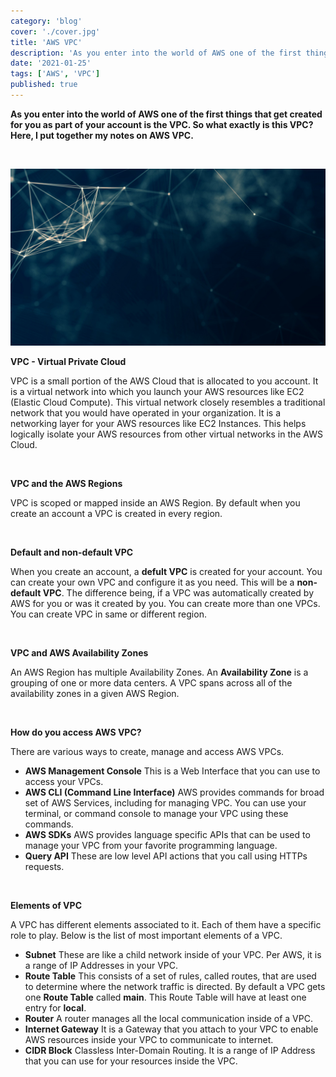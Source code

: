 ```yaml
---
category: 'blog'
cover: './cover.jpg'
title: 'AWS VPC'
description: 'As you enter into the world of AWS one of the first things that get created for you as part of your account is the VPC. So what exactly is this VPC? Here, I put together my notes on AWS VPC.'
date: '2021-01-25'
tags: ['AWS', 'VPC']
published: true
---
```


__As you enter into the world of AWS one of the first things that get created for you as part of your account is the VPC. So what exactly is this VPC? Here, I put together my notes on AWS VPC.__

<br>

![VPC](./cover.jpg)

**VPC - Virtual Private Cloud** 

VPC is a small portion of the AWS Cloud that is allocated to you account. It is a virtual network into which you launch your AWS resources like EC2 (Elastic Cloud Compute). This virtual network closely resembles a traditional network that you would have operated in your organization. It is a networking layer for your AWS resources like EC2 Instances. This helps logically isolate your AWS resources from other virtual networks in the AWS Cloud.  

<br>

**VPC and the AWS Regions**

VPC is scoped or mapped inside an AWS Region. By default when you create an account a VPC is created in every region. 

<br>

**Default and non-default VPC**

When you create an account, a **defult VPC** is created for your account. You can create your own VPC and configure it as you need. This will be a **non-default VPC**. The difference being, if a VPC was automatically created by AWS for you or was it created by you. You can create more than one VPCs. You can create VPC in same or different region. 


<br>

**VPC and AWS Availability Zones** 

An AWS Region has multiple Availability Zones. An **Availability Zone** is a grouping of one or more data centers. A VPC spans across all of the availability zones in a given AWS Region. 


<br>

**How do you access AWS VPC?** 

There are various ways to create, manage and access AWS VPCs. 

- **AWS Management Console**  This is a Web Interface that you can use to access your VPCs. 
- **AWS CLI (Command Line Interface)** AWS provides commands for broad set of AWS Services, including for managing VPC. You can use your terminal, or command console to manage your VPC using these commands. 
- **AWS SDKs** AWS provides language specific APIs that can be used to manage your VPC from your favorite programming language. 
- **Query API** These are low level API actions that you call using HTTPs requests. 

<br />

**Elements of VPC** 

A VPC has different elements associated to it. Each of them have a specific role to play. Below is the list of most important elements of a VPC. 

- **Subnet** These are like a child network inside of your VPC. Per AWS, it is a range of IP Addresses in your VPC. 
- **Route Table** This consists of a set of rules, called routes, that are used to determine where the network traffic is directed. By default a VPC gets one **Route Table** called **main**. This Route Table will have at least one entry for **local**.
- **Router** A router manages all the local communication inside of a VPC. 
- **Internet Gateway** It is a Gateway that you attach to your VPC to enable AWS resources inside your VPC to communicate to internet. 
- **CIDR Block** Classless Inter-Domain Routing. It is a range of IP Address that you can use for your resources inside the VPC. 

